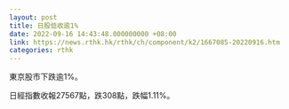 ```yaml
---
layout: post
title: 日股低收逾1%
date: 2022-09-16 14:43:48.000000000 +08:00
link: https://news.rthk.hk/rthk/ch/component/k2/1667085-20220916.htm
categories: rthk
---
```


東京股市下跌逾1%。

日經指數收報27567點，跌308點，跌幅1.11%。
